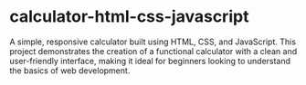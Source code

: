 # calculator-html-css-javascript
A simple, responsive calculator built using HTML, CSS, and JavaScript. This project demonstrates the creation of a functional calculator with a clean and user-friendly interface, making it ideal for beginners looking to understand the basics of web development.
